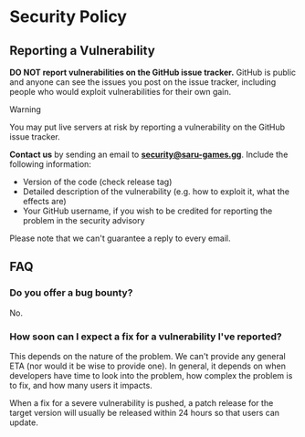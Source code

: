 # Security Policy
## Reporting a Vulnerability

**DO NOT report vulnerabilities on the GitHub issue tracker.**
GitHub is public and anyone can see the issues you post on the issue tracker, including people who would exploit vulnerabilities for their own gain.

> [!WARNING]
> You may put live servers at risk by reporting a vulnerability on the GitHub issue tracker.

**Contact us** by sending an email to [**security@saru-games.gg**](mailto:security@saru-games.gg). Include the following information:

- Version of the code (check release tag)
- Detailed description of the vulnerability (e.g. how to exploit it, what the effects are)
- Your GitHub username, if you wish to be credited for reporting the problem in the security advisory

Please note that we can't guarantee a reply to every email.

## FAQ
### Do you offer a bug bounty?
No.

### How soon can I expect a fix for a vulnerability I've reported?
This depends on the nature of the problem. We can't provide any general ETA (nor would it be wise to provide one).
In general, it depends on when developers have time to look into the problem, how complex the problem is to fix, and how many users it impacts.

When a fix for a severe vulnerability is pushed, a patch release for the target version will usually be released within 24 hours so that users can update.